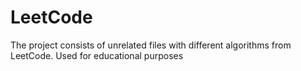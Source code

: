 # LeetCode
The project consists of unrelated files with different algorithms from LeetCode. Used for educational purposes
